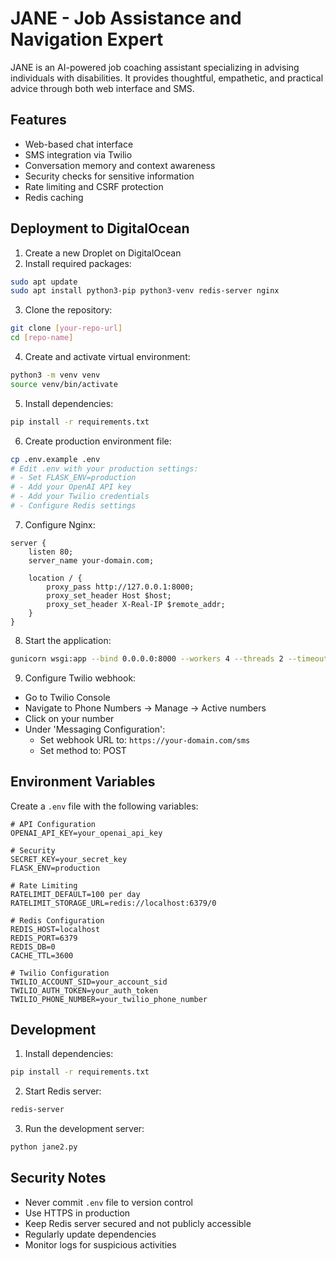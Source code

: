 # JANE - Job Assistance and Navigation Expert

JANE is an AI-powered job coaching assistant specializing in advising individuals with disabilities. It provides thoughtful, empathetic, and practical advice through both web interface and SMS.

## Features

- Web-based chat interface
- SMS integration via Twilio
- Conversation memory and context awareness
- Security checks for sensitive information
- Rate limiting and CSRF protection
- Redis caching

## Deployment to DigitalOcean

1. Create a new Droplet on DigitalOcean
2. Install required packages:
```bash
sudo apt update
sudo apt install python3-pip python3-venv redis-server nginx
```

3. Clone the repository:
```bash
git clone [your-repo-url]
cd [repo-name]
```

4. Create and activate virtual environment:
```bash
python3 -m venv venv
source venv/bin/activate
```

5. Install dependencies:
```bash
pip install -r requirements.txt
```

6. Create production environment file:
```bash
cp .env.example .env
# Edit .env with your production settings:
# - Set FLASK_ENV=production
# - Add your OpenAI API key
# - Add your Twilio credentials
# - Configure Redis settings
```

7. Configure Nginx:
```nginx
server {
    listen 80;
    server_name your-domain.com;

    location / {
        proxy_pass http://127.0.0.1:8000;
        proxy_set_header Host $host;
        proxy_set_header X-Real-IP $remote_addr;
    }
}
```

8. Start the application:
```bash
gunicorn wsgi:app --bind 0.0.0.0:8000 --workers 4 --threads 2 --timeout 60
```

9. Configure Twilio webhook:
- Go to Twilio Console
- Navigate to Phone Numbers → Manage → Active numbers
- Click on your number
- Under 'Messaging Configuration':
  - Set webhook URL to: `https://your-domain.com/sms`
  - Set method to: POST

## Environment Variables

Create a `.env` file with the following variables:

```
# API Configuration
OPENAI_API_KEY=your_openai_api_key

# Security
SECRET_KEY=your_secret_key
FLASK_ENV=production

# Rate Limiting
RATELIMIT_DEFAULT=100 per day
RATELIMIT_STORAGE_URL=redis://localhost:6379/0

# Redis Configuration
REDIS_HOST=localhost
REDIS_PORT=6379
REDIS_DB=0
CACHE_TTL=3600

# Twilio Configuration
TWILIO_ACCOUNT_SID=your_account_sid
TWILIO_AUTH_TOKEN=your_auth_token
TWILIO_PHONE_NUMBER=your_twilio_phone_number
```

## Development

1. Install dependencies:
```bash
pip install -r requirements.txt
```

2. Start Redis server:
```bash
redis-server
```

3. Run the development server:
```bash
python jane2.py
```

## Security Notes

- Never commit `.env` file to version control
- Use HTTPS in production
- Keep Redis server secured and not publicly accessible
- Regularly update dependencies
- Monitor logs for suspicious activities
